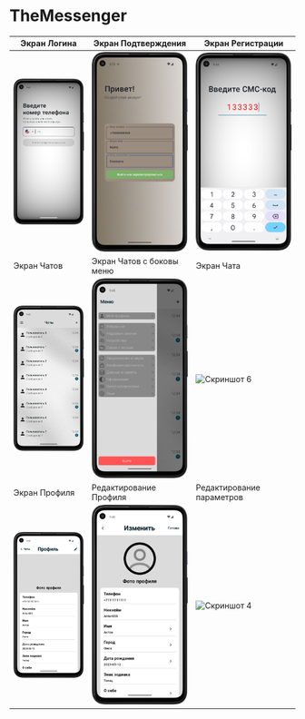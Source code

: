 # TheMessenger
| Экран Логина | Экран Подтверждения | Экран Регистрации |
| --- | --- | --- |
| ![Скриншот 1](LoginScreen.png) | ![Скриншот 2](RegisterScreen.png) | ![Скриншот 3](ConfirmScreen.png) |
| Экран Чатов | Экран Чатов с боковы меню | Экран Чата |
| ![Скриншот 4](ChatsScreen.png) | ![Скриншот 5](ChatsScreen2.png) | ![Скриншот 6](Chatcreen.png) |
| Экран Профиля | Редактирование Профиля | Редактирование параметров |
| ![Скриншот 4](ProfileScreen.png) | ![Скриншот 4](EditProfileScreen.png) | ![Скриншот 4](EditParamsScreen.png) |
